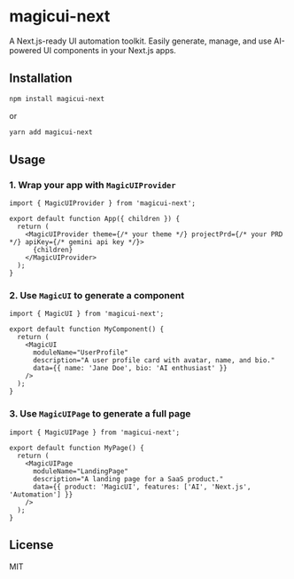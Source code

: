 # magicui-next

A Next.js-ready UI automation toolkit. Easily generate, manage, and use AI-powered UI components in your Next.js apps.

## Installation

```bash
npm install magicui-next
```

or

```bash
yarn add magicui-next
```

## Usage

### 1. Wrap your app with `MagicUIProvider`

```tsx
import { MagicUIProvider } from 'magicui-next';

export default function App({ children }) {
  return (
    <MagicUIProvider theme={/* your theme */} projectPrd={/* your PRD */} apiKey={/* gemini api key */}>
      {children}
    </MagicUIProvider>
  );
}
```

### 2. Use `MagicUI` to generate a component

```tsx
import { MagicUI } from 'magicui-next';

export default function MyComponent() {
  return (
    <MagicUI
      moduleName="UserProfile"
      description="A user profile card with avatar, name, and bio."
      data={{ name: 'Jane Doe', bio: 'AI enthusiast' }}
    />
  );
}
```

### 3. Use `MagicUIPage` to generate a full page

```tsx
import { MagicUIPage } from 'magicui-next';

export default function MyPage() {
  return (
    <MagicUIPage
      moduleName="LandingPage"
      description="A landing page for a SaaS product."
      data={{ product: 'MagicUI', features: ['AI', 'Next.js', 'Automation'] }}
    />
  );
}
```

## License

MIT
